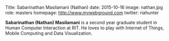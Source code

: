 Title: Sabarinathan Masilamani (Nathan)
date: 2015-10-16
image: nathan.jpg
role: masters
homepage: http://www.mywebground.com
twitter: riahunter


**Sabarinathan (Nathan) Masilamani** is a second year graduate student in Human Computer Interaction at RIT. He loves to play with Internet of Things, Mobile Computing and Data Visualization.
